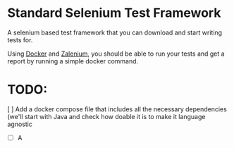 # Standard Selenium Test Framework
A selenium based test framework that you can download and start writing tests for.

Using [Docker](https://www.docker.com/) and [Zalenium](https://github.com/zalando/zalenium), you should be able to run your tests and get a report by running a simple docker command.

# TODO:

[ ] Add a docker compose file that includes all the necessary dependencies (we'll start with Java and check how doable it is to make it language agnostic


* [ ] A
